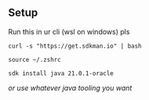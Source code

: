 ## Setup

Run this in ur cli (wsl on windows) pls

`curl -s "https://get.sdkman.io" | bash`

`source ~/.zshrc`

`sdk install java 21.0.1-oracle`

_or use whatever java tooling you want_
